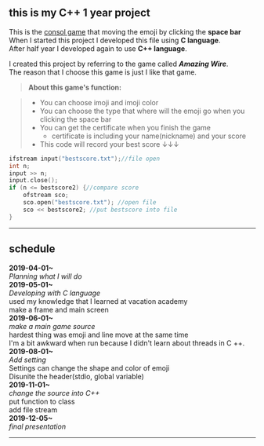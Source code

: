 ## this is my C++ 1 year project

This is the <u>consol game</u> that moving the emoji by clicking the **space bar** <br>
When I started this project I developed this file using **C language**.<br>
After half year I developed again to use **C++ language**.


I created this project by referring to the game called ***Amazing Wire***.  
The reason that I choose this game is just I like that game.

> **About this game's function:**

> - You can choose imoji and imoji color
> - You can choose the type that where will the emoji go when you clicking the space bar
> - You can get the certificate when you finish the game 
>    - certificate is including your name(nickname) and your score
> - This code will record your best score ↓↓↓
```C++
ifstream input("bestscore.txt");//file open
int n;
input >> n;
input.close();
if (n <= bestscore2) {//compare score 
	ofstream sco;
	sco.open("bestscore.txt"); //open file
	sco << bestscore2; //put bestscore into file
}
```
----------
## schedule
**2019-04-01~** _<br>Planning what I will do_   
**2019-05-01~** _<br>Developing with C language_   
                used my knowledge that I learned at vacation academy<br>
                make a frame and main screen<br>
**2019-06-01~** _<br>make a main game source_   
		hardest thing was emoji and line move at the same time<br>
		I'm a bit awkward when run because I didn't learn about threads in C ++.<br>
**2019-08-01~** _<br>Add setting_   
		Settings can change the shape and color of emoji<br>
		Disunite the header(stdio, global variable)<br>
**2019-11-01~** _<br>change the source into C++_   
		put function to class<br>
		add file stream<br>
**2019-12-05~** _<br>final presentation_   

----------
  
